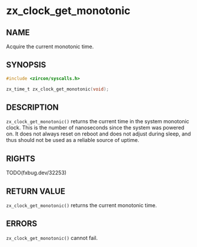 # zx_clock_get_monotonic

## NAME

<!-- Contents of this heading updated by update-docs-from-fidl, do not edit. -->

Acquire the current monotonic time.

## SYNOPSIS

<!-- Contents of this heading updated by update-docs-from-fidl, do not edit. -->

```c
#include <zircon/syscalls.h>

zx_time_t zx_clock_get_monotonic(void);
```

## DESCRIPTION

`zx_clock_get_monotonic()` returns the current time in the system
monotonic clock. This is the number of nanoseconds since the system was
powered on. It does not always reset on reboot and does not adjust during
sleep, and thus should not be used as a reliable source of uptime.

## RIGHTS

<!-- Contents of this heading updated by update-docs-from-fidl, do not edit. -->

TODO(fxbug.dev/32253)

## RETURN VALUE

`zx_clock_get_monotonic()` returns the current monotonic time.

## ERRORS

`zx_clock_get_monotonic()` cannot fail.
